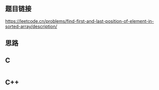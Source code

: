 ## 题目链接

https://leetcode.cn/problems/find-first-and-last-position-of-element-in-sorted-array/description/

## 思路



## C

```C

```

## C++

```C++

```